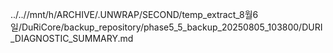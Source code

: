 ../..//mnt/h/ARCHIVE/.UNWRAP/SECOND/temp_extract_8월6일/DuRiCore/backup_repository/phase5_5_backup_20250805_103800/DURI_DIAGNOSTIC_SUMMARY.md
